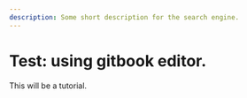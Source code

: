 ```yaml
---
description: Some short description for the search engine.
---
```


# Test: using gitbook editor.

This will be a tutorial.

